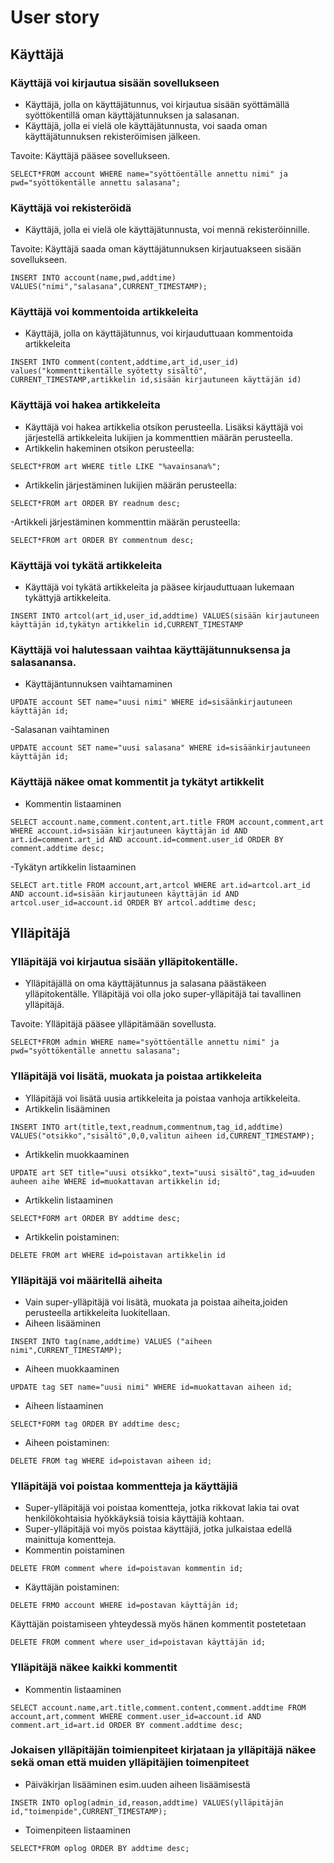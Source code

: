 # User story

## Käyttäjä
### Käyttäjä voi kirjautua sisään sovellukseen
- Käyttäjä, jolla on käyttäjätunnus, voi kirjautua sisään syöttämällä syöttökentillä oman käyttäjätunnuksen ja salasanan.
- Käyttäjä, jolla ei vielä ole käyttäjätunnusta, voi saada oman käyttäjätunnuksen rekisteröimisen jälkeen.

Tavoite: Käyttäjä pääsee sovellukseen.
```
SELECT*FROM account WHERE name="syöttöentälle annettu nimi" ja pwd="syöttökentälle annettu salasana";
```

### Käyttäjä voi rekisteröidä
- Käyttäjä, jolla ei vielä ole käyttäjätunnusta, voi mennä rekisteröinnille.

Tavoite: Käyttäjä saada oman käyttäjätunnuksen kirjautuakseen sisään sovellukseen.
```
INSERT INTO account(name,pwd,addtime) VALUES("nimi","salasana",CURRENT_TIMESTAMP);
```

### Käyttäjä voi kommentoida artikkeleita
- Käyttäjä, jolla on käyttäjätunnus, voi kirjauduttuaan kommentoida artikkeleita
```
INSERT INTO comment(content,addtime,art_id,user_id) values("kommenttikentälle syötetty sisältö", CURRENT_TIMESTAMP,artikkelin id,sisään kirjautuneen käyttäjän id)
```

### Käyttäjä voi hakea artikkeleita
- Käyttäjä voi hakea artikkelia otsikon perusteella. Lisäksi käyttäjä voi järjestellä artikkeleita lukijien ja kommenttien määrän perusteella.
- Artikkelin hakeminen otsikon perusteella:
```
SELECT*FROM art WHERE title LIKE "%avainsana%";
```
- Artikkelin järjestäminen lukijien määrän perusteella:
```
SELECT*FROM art ORDER BY readnum desc;
```
-Artikkeli järjestäminen kommenttin määrän perusteella:
```
SELECT*FROM art ORDER BY commentnum desc;
```

### Käyttäjä voi tykätä artikkeleita
- Käyttäjä voi tykätä artikkeleita ja pääsee kirjauduttuaan lukemaan tykättyjä artikkeleita.
```
INSERT INTO artcol(art_id,user_id,addtime) VALUES(sisään kirjautuneen käyttäjän id,tykätyn artikkelin id,CURRENT_TIMESTAMP
```

### Käyttäjä voi halutessaan vaihtaa käyttäjätunnuksensa ja salasanansa.
- Käyttäjäntunnuksen vaihtamaminen
``` 
UPDATE account SET name="uusi nimi" WHERE id=sisäänkirjautuneen käyttäjän id;
```
-Salasanan vaihtaminen
``` 
UPDATE account SET name="uusi salasana" WHERE id=sisäänkirjautuneen käyttäjän id;
```
### Käyttäjä näkee omat kommentit ja tykätyt artikkelit
- Kommentin listaaminen
```
SELECT account.name,comment.content,art.title FROM account,comment,art WHERE account.id=sisään kirjautuneen käyttäjän id AND art.id=comment.art_id AND account.id=comment.user_id ORDER BY comment.addtime desc;
```
-Tykätyn artikkelin listaaminen
```
SELECT art.title FROM account,art,artcol WHERE art.id=artcol.art_id AND account.id=sisään kirjautuneen käyttäjän id AND artcol.user_id=account.id ORDER BY artcol.addtime desc;
```

## Ylläpitäjä
### Ylläpitäjä voi kirjautua sisään ylläpitokentälle.
- Ylläpitäjällä on oma käyttäjätunnus ja salasana päästäkeen ylläpitokentälle. Ylläpitäjä voi olla joko super-ylläpitäjä tai tavallinen ylläpitäjä.

Tavoite: Ylläpitäjä pääsee ylläpitämään sovellusta.
```
SELECT*FROM admin WHERE name="syöttöentälle annettu nimi" ja pwd="syöttökentälle annettu salasana";
```

### Ylläpitäjä voi lisätä, muokata ja poistaa artikkeleita
- Ylläpitäjä voi lisätä uusia artikkeleita ja poistaa vanhoja artikkeleita.
- Artikkelin lisääminen
```
INSERT INTO art(title,text,readnum,commentnum,tag_id,addtime) VALUES("otsikko","sisältö",0,0,valitun aiheen id,CURRENT_TIMESTAMP);
```
- Artikkelin muokkaaminen
```
UPDATE art SET title="uusi otsikko",text="uusi sisältö",tag_id=uuden auheen aihe WHERE id=muokattavan artikkelin id;
```
- Artikkelin listaaminen
```
SELECT*FORM art ORDER BY addtime desc;
```
- Artikkelin poistaminen:
```
DELETE FROM art WHERE id=poistavan artikkelin id
```
### Ylläpitäjä voi määritellä aiheita
-  Vain super-ylläpitäjä voi lisätä, muokata ja poistaa aiheita,joiden perusteella artikkeleita luokitellaan.
- Aiheen lisääminen
```
INSERT INTO tag(name,addtime) VALUES ("aiheen nimi",CURRENT_TIMESTAMP);
```
- Aiheen muokkaaminen
```
UPDATE tag SET name="uusi nimi" WHERE id=muokattavan aiheen id;
```
- Aiheen listaaminen
```
SELECT*FORM tag ORDER BY addtime desc;
```
- Aiheen poistaminen:
```
DELETE FROM tag WHERE id=poistavan aiheen id;
```

### Ylläpitäjä voi poistaa kommentteja ja käyttäjiä

- Super-ylläpitäjä voi poistaa komentteja, jotka rikkovat lakia tai ovat henkilökohtaisia hyökkäyksiä toisia käyttäjiä kohtaan.
- Super-ylläpitäjä voi myös poistaa käyttäjiä, jotka julkaistaa edellä mainittuja komentteja.
- Kommentin poistaminen
```
DELETE FROM comment where id=poistavan kommentin id;
```
- Käyttäjän poistaminen:
```
DELETE FRMO account WHERE id=postavan käyttäjän id;
```
Käyttäjän poistamiseen yhteydessä myös hänen kommentit postetetaan
```
DELETE FROM comment where user_id=poistavan käyttäjän id;
```
### Ylläpitäjä näkee kaikki kommentit
- Kommentin listaaminen
```
SELECT account.name,art.title,comment.content,comment.addtime FROM account,art,comment WHERE comment.user_id=account.id AND comment.art_id=art.id ORDER BY comment.addtime desc;
```
### Jokaisen ylläpitäjän toimienpiteet kirjataan ja ylläpitäjä näkee sekä oman että muiden ylläpitäjien toimenpiteet
- Päiväkirjan lisääminen esim.uuden aiheen lisäämisestä
```
INSETR INTO oplog(admin_id,reason,addtime) VALUES(ylläpitäjän id,"toimenpide",CURRENT_TIMESTAMP);
```
- Toimenpiteen listaaminen
```
SELECT*FROM oplog ORDER BY addtime desc;
```
